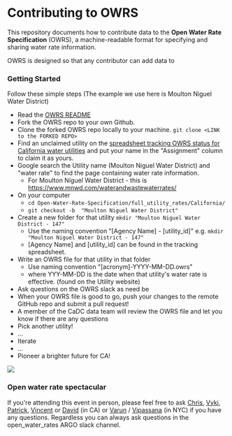 
# Contributing to OWRS

This repository documents how to contribute data to the **Open Water Rate Specification** (OWRS), a machine-readable format for specifying and sharing water rate information.

OWRS is designed so that any contributor can add data to

### Getting Started

Follow these simple steps
(The example we use here is Moulton Niguel Water District)

* Read the [OWRS README](https://github.com/California-Data-Collaborative/Open-Water-Rate-Specification/blob/master/README.md)
* Fork the OWRS repo to your own Github.
* Clone the forked OWRS repo locally to your machine. `git clone <LINK to the FORKED REPO>`
* Find an unclaimed utility on the [spreadsheet tracking OWRS status for California water utilities](https://docs.google.com/spreadsheets/d/1THqfs-tCxQiov65hHD3pG-9wRULHMo1aANy3EOiEAQ4/edit#gid=1887640542) and put your name in the "Assignment" column to claim it as yours.
* Google search the Utility name (Moulton Niguel Water District) and "water rate" to find the page containing water rate information.
  * For Moulton Niguel Water District - this is https://www.mnwd.com/waterandwastewaterrates/
* On your computer 
   * `cd Open-Water-Rate-Specification/full_utility_rates/California/`
   * `git checkout -b  "Moulton Niguel Water District"`
* Create a new folder for that utility `mkdir "Moulton Niguel Water District - 147"` 
  * Use the naming convention "[Agency Name] - [utility_id]" e.g. `mkdir "Moulton Niguel Water District - 147"`
  * [Agency Name] and [utility_id] can be found in the tracking spreadsheet.
* Write an OWRS file for that utility in that folder
  * Use naming convention "[acronym]-YYYY-MM-DD.owrs"
  * where YYY-MM-DD is the date when that utility's water rate is effective. (found on the Utility website)
* Ask questions on the OWRS slack as need be
* When your OWRS file is good to go, push your changes to the remote GitHub repo and submit a pull request!  
* A member of the CaDC data team will review the OWRS file and let you know if there are any questions
* Pick another utility!
* ...
* Iterate
* ...
* Pioneer a brighter future for CA!

![](https://media.giphy.com/media/qdAviFAuYZ75m/giphy.gif)

### Open water rate spectacular

If you're attending this event in person, please feel free to ask [Chris](https://github.com/christophertull), [Vyki](https://github.com/vykster), [Patrick](https://github.com/patwater), [Vincent](https://github.com/vincent-hebble) or [David](https://github.com/dmarulli) (in CA) or [Varun](https://github.com/vr00n) / [Vipassana](https://github.com/vipassana) (in NYC) if you have any questions.  Regardless you can always ask questions in the open_water_rates ARGO slack channel.  
